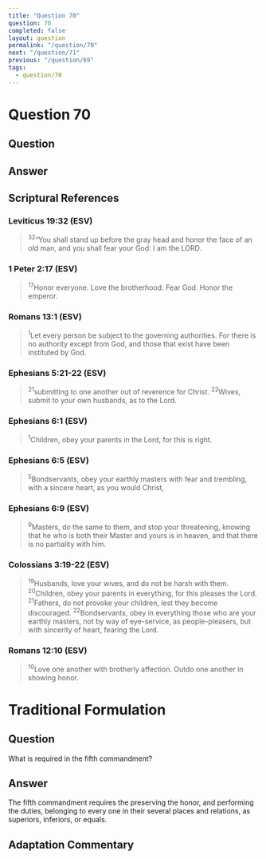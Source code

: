 ```yaml
---
title: "Question 70"
question: 70
completed: false
layout: question
permalink: "/question/70"
next: "/question/71"
previous: "/question/69"
tags:
  - question/70
---
```

# Question 70

## Question


## Answer


## Scriptural References
### Leviticus 19:32 (ESV)
> <sup>32</sup>“You shall stand up before the gray head and honor the face of an old man, and you shall fear your God: I am the LORD.

### 1 Peter 2:17 (ESV)
> <sup>17</sup>Honor everyone. Love the brotherhood. Fear God. Honor the emperor.

### Romans 13:1 (ESV)
> <sup>1</sup>Let every person be subject to the governing authorities. For there is no authority except from God, and those that exist have been instituted by God.

### Ephesians 5:21-22 (ESV)
> <sup>21</sup>submitting to one another out of reverence for Christ.
> <sup>22</sup>Wives, submit to your own husbands, as to the Lord.

### Ephesians 6:1 (ESV)
> <sup>1</sup>Children, obey your parents in the Lord, for this is right.

### Ephesians 6:5 (ESV)
> <sup>5</sup>Bondservants, obey your earthly masters with fear and trembling, with a sincere heart, as you would Christ,

### Ephesians 6:9 (ESV)
> <sup>9</sup>Masters, do the same to them, and stop your threatening, knowing that he who is both their Master and yours is in heaven, and that there is no partiality with him.

### Colossians 3:19-22 (ESV)
> <sup>19</sup>Husbands, love your wives, and do not be harsh with them.
> <sup>20</sup>Children, obey your parents in everything, for this pleases the Lord.
> <sup>21</sup>Fathers, do not provoke your children, lest they become discouraged.
> <sup>22</sup>Bondservants, obey in everything those who are your earthly masters, not by way of eye-service, as people-pleasers, but with sincerity of heart, fearing the Lord.

### Romans 12:10 (ESV)
> <sup>10</sup>Love one another with brotherly affection. Outdo one another in showing honor.

# Traditional Formulation
## Question
What is required in the fifth commandment?

## Answer
The fifth commandment requires the preserving the honor, and performing the duties, belonging to every one in their several places and relations, as superiors, inferiors, or equals.

## Adaptation Commentary
